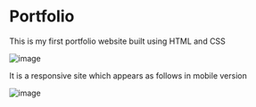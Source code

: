 # Portfolio
This is my first portfolio website built using HTML and CSS

![image](https://user-images.githubusercontent.com/97385810/192110744-1628afbd-bb56-4284-b2a7-de3121825af7.png)

It is a responsive site which appears as follows in mobile version

![image](https://user-images.githubusercontent.com/97385810/192110805-2d572d28-24ed-4c38-8b39-eaf8d5e87bf3.png)
